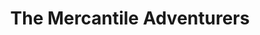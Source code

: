 ---
title: "The Mercantile Adventurers"
url: /burgess-hill/the-mercantile-adventurers/
shop: shop
---